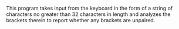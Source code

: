This program takes input from the keyboard in the form of a string of characters no greater than 32 characters in length and analyzes the brackets therein to report whether any brackets are unpaired.
